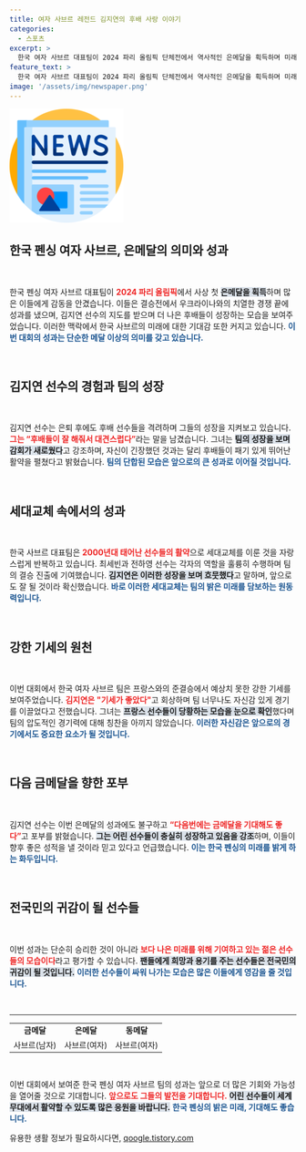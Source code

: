 ```yaml
---
title: 여자 사브르 레전드 김지연의 후배 사랑 이야기
categories:
  - 스포츠
excerpt: >
  한국 여자 사브르 대표팀이 2024 파리 올림픽 단체전에서 역사적인 은메달을 획득하며 미래의 금메달을 기대하게 만들었다. 후배들의 패기와 발전을 격려한 레전드 김지연의 응원 속, 이번 성과가 새로운 세대의 시작을 알린다.
feature_text: >
  한국 여자 사브르 대표팀이 2024 파리 올림픽 단체전에서 역사적인 은메달을 획득하며 미래의 금메달을 기대하게 만들었다. 후배들의 패기와 발전을 격려한 레전드 김지연의 응원 속, 이번 성과가 새로운 세대의 시작을 알린다.
image: '/assets/img/newspaper.png'
---
```


<p><img src="/assets/img/newspaper.png" alt="kimp 속보" /></p>

<h2 data-ke-size="size26">한국 펜싱 여자 사브르, 은메달의 의미와 성과</h2>

<p data-ke-size="size16">&nbsp;</p>

<p>한국 펜싱 여자 사브르 대표팀이 <b><span style="color: #ee2323;">2024 파리 올림픽</span></b>에서 사상 첫 <b><span style="background-color: #21538527;">은메달을 획득</span></b>하며 많은 이들에게 감동을 안겼습니다. 이들은 결승전에서 우크라이나와의 치열한 경쟁 끝에 성과를 냈으며, 김지연 선수의 지도를 받으며 더 나은 후배들이 성장하는 모습을 보여주었습니다. 이러한 맥락에서 한국 사브르의 미래에 대한 기대감 또한 커지고 있습니다. <b><span style="color: #1a5490;">이번 대회의 성과는 단순한 메달 이상의 의미를 갖고 있습니다.</span></b></p>

<p data-ke-size="size16">&nbsp;</p>

<h2 data-ke-size="size26">김지연 선수의 경험과 팀의 성장</h2>

<p data-ke-size="size16">&nbsp;</p>

<p>김지연 선수는 은퇴 후에도 후배 선수들을 격려하며 그들의 성장을 지켜보고 있습니다. <b><span style="color: #ee2323;">그는 “후배들이 잘 해줘서 대견스럽다”</span></b>라는 말을 남겼습니다. 그녀는 <b><span style="background-color: #21538527;">팀의 성장을 보며 감회가 새로웠다</span></b>고 강조하며, 자신이 긴장했던 것과는 달리 후배들이 패기 있게 뛰어난 활약을 펼쳤다고 밝혔습니다. <b><span style="color: #1a5490;">팀의 단합된 모습은 앞으로의 큰 성과로 이어질 것입니다.</span></b></p>

<p data-ke-size="size16">&nbsp;</p>

<h2 data-ke-size="size26">세대교체 속에서의 성과</h2>

<p data-ke-size="size16">&nbsp;</p>

<p>한국 사브르 대표팀은 <b><span style="color: #ee2323;">2000년대 태어난 선수들의 활약</span></b>으로 세대교체를 이룬 것을 자랑스럽게 반복하고 있습니다. 최세빈과 전하영 선수는 각자의 역할을 훌륭히 수행하며 팀의 결승 진출에 기여했습니다. <b><span style="background-color: #21538527;">김지연은 이러한 성장을 보며 흐뭇했다</span></b>고 말하며, 앞으로도 잘 될 것이라 확신했습니다. <b><span style="color: #1a5490;">바로 이러한 세대교체는 팀의 밝은 미래를 담보하는 원동력입니다.</span></b></p>

<p data-ke-size="size16">&nbsp;</p>

<h2 data-ke-size="size26">강한 기세의 원천</h2>

<p data-ke-size="size16">&nbsp;</p>

<p>이번 대회에서 한국 여자 사브르 팀은 프랑스와의 준결승에서 예상치 못한 강한 기세를 보여주었습니다. <b><span style="color: #ee2323;">김지연은 "기세가 좋았다"</span></b>고 회상하며 팀 너무나도 자신감 있게 경기를 이끌었다고 전했습니다. 그녀는 <b><span style="background-color: #21538527;">프랑스 선수들이 당황하는 모습을 눈으로 확인</span></b>했다며 팀의 압도적인 경기력에 대해 칭찬을 아끼지 않았습니다. <b><span style="color: #1a5490;">이러한 자신감은 앞으로의 경기에서도 중요한 요소가 될 것입니다.</span></b></p>

<p data-ke-size="size16">&nbsp;</p>

<h2 data-ke-size="size26">다음 금메달을 향한 포부</h2>

<p data-ke-size="size16">&nbsp;</p>

<p>김지연 선수는 이번 은메달의 성과에도 불구하고 <b><span style="color: #ee2323;">“다음번에는 금메달을 기대해도 좋다”</span></b>고 포부를 밝혔습니다. <b><span style="background-color: #21538527;">그는 어린 선수들이 충실히 성장하고 있음을 강조</span></b>하며, 이들이 향후 좋은 성적을 낼 것이라 믿고 있다고 언급했습니다. <b><span style="color: #1a5490;">이는 한국 펜싱의 미래를 밝게 하는 화두입니다.</span></b></p>

<p data-ke-size="size16">&nbsp;</p>

<h2 data-ke-size="size26">전국민의 귀감이 될 선수들</h2>

<p data-ke-size="size16">&nbsp;</p>

<p>이번 성과는 단순히 승리한 것이 아니라 <b><span style="color: #ee2323;">보다 나은 미래를 위해 기여하고 있는 젊은 선수들의 모습이다</span></b>라고 평가할 수 있습니다. <b><span style="background-color: #21538527;">팬들에게 희망과 용기를 주는 선수들은 전국민의 귀감이 될 것입니다.</span></b> <b><span style="color: #1a5490;">이러한 선수들이 싸워 나가는 모습은 많은 이들에게 영감을 줄 것입니다.</span></b></p>

<p data-ke-size="size16">&nbsp;</p>

<hr>

<table style="width: 100%; border-collapse: collapse;">
  <tr>
    <td style="text-align: center; height: 17px;"><b>금메달</b></td>
    <td style="text-align: center; height: 17px;"><b>은메달</b></td>
    <td style="text-align: center; height: 17px;"><b>동메달</b></td>
  </tr>
  <tr>
    <td style="text-align: center; height: 17px;">사브르(남자)</td>
    <td style="text-align: center; height: 17px;">사브르(여자)</td>
    <td style="text-align: center; height: 17px;">사브르(여자)</td>
  </tr>
</table>

<p data-ke-size="size16">&nbsp;</p>

<p>이번 대회에서 보여준 한국 펜싱 여자 사브르 팀의 성과는 앞으로 더 많은 기회와 가능성을 열어줄 것으로 기대합니다. <b><span style="color: #ee2323;">앞으로도 그들의 발전을 기대합니다.</span></b> <b><span style="background-color: #21538527;">어린 선수들이 세계 무대에서 활약할 수 있도록 많은 응원을 바랍니다.</span></b> <b><span style="color: #1a5490;">한국 펜싱의 밝은 미래, 기대해도 좋습니다.</span></b></p>
유용한 생활 정보가 필요하시다면, <a href="https://qoogle.tistory.com" rel="dofollow">qoogle.tistory.com</a>


